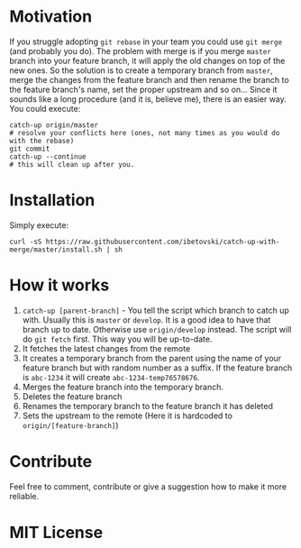 # Motivation
If you struggle adopting `git rebase` in your team​ you could use `​git ​merge` (and probably you do)​. The problem with merge is if you merge `master` branch into your feature branch, it will apply the old changes on top of the new ones. So the solution is to create a temporary branch from `master`​, merge the changes from the feature branch and then rename the branch to the feature branch's name, set the proper upstream and so on... Since it sounds like a long procedure (and it is, believe me), there is an easier way. You could execute:

```
catch-up origin/master
# resolve your conflicts here (ones, not many times as you would do with the rebase)
git commit
catch-up --continue
# this will clean up after you.
```

# Installation
Simply execute:

```
curl -sS https://raw.githubusercontent.com/ibetovski/catch-up-with-merge/master/install.sh | sh
```

# How it works

1. `catch-up [parent-branch]` - You tell the script which branch to catch up with. Usually this is `master` or `develop`. It is a good idea to have that branch up to date. Otherwise use `origin/develop` instead. The script will do `git fetch` first. This way you will be up-to-date.
2. It fetches the latest changes from the remote
3. It creates a temporary branch from the parent using the name of your feature branch but with random number as a suffix. If the feature branch is `abc-1234` it will create `abc-1234-temp76578676`.
4. Merges the feature branch into the temporary branch.
5. Deletes the feature branch
6. Renames the temporary branch to the feature branch it has deleted
7. Sets the upstream to the remote (Here it is hardcoded to `origin/[feature-branch]`)

# Contribute
Feel free to comment, contribute or give a suggestion how to make it more reliable.

# MIT License